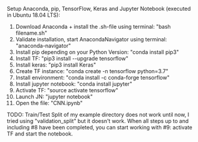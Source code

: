 Setup Anaconda, pip, TensorFlow, Keras and Jupyter Notebook (executed in Ubuntu 18.04 LTS):

1.  Download Anaconda + install the .sh-file using terminal:       "bash filename.sh"
2.  Validate installation, start AnacondaNavigator using terminal: "anaconda-navigator"
3.  Install pip depending on your Python Version:                  "conda install pip3"
4.  Install TF:                                                    "pip3 install --upgrade tensorflow"
5.  Install keras: 	                                               "pip3 install Keras"
6.  Create TF instance:                                            "conda create -n tensorflow python=3.7"
7.  Install environment:                                           "conda install -c conda-forge tensorflow"
8.  Install jupyter notebook:                                      "conda install jupyter"
9.  Activate TF:                                                   "source activate tensorflow"
10. Launch JN:                                                     "jupyter notebook"
11. Open the file:                                                 "CNN.ipynb"

TODO: Train/Test Split of my example directory does not work until now, I tried using "validation_split" but it doesn't work.
When all steps up to and including #8 have been completed, you can start working with #9: activate TF and start the notebook.
